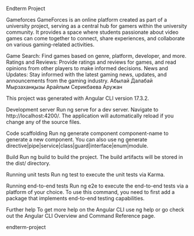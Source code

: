 Endterm Project

Gameforces GameForces is an online platform created as part of a university project, serving as a central hub for gamers within the university community. It provides a space where students passionate about video games can come together to connect, share experiences, and collaborate on various gaming-related activities.

Game Search: Find games based on genre, platform, developer, and more.
Ratings and Reviews: Provide ratings and reviews for games, and read opinions from other players to make informed decisions.
News and Updates: Stay informed with the latest gaming news, updates, and announcements from the gaming industry.
Абылай Далабай Мырзаханқызы Арайлым Серикбаева Аружан

This project was generated with Angular CLI version 17.3.2.

Development server
Run ng serve for a dev server. Navigate to http://localhost:4200/. The application will automatically reload if you change any of the source files.

Code scaffolding
Run ng generate component component-name to generate a new component. You can also use ng generate directive|pipe|service|class|guard|interface|enum|module.

Build
Run ng build to build the project. The build artifacts will be stored in the dist/ directory.

Running unit tests
Run ng test to execute the unit tests via Karma.

Running end-to-end tests
Run ng e2e to execute the end-to-end tests via a platform of your choice. To use this command, you need to first add a package that implements end-to-end testing capabilities.

Further help
To get more help on the Angular CLI use ng help or go check out the Angular CLI Overview and Command Reference page.

endterm-project
